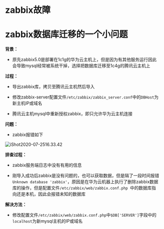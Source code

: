 # zabbix故障

# zabbix数据库迁移的一个小问题

**背景：**

- 原先zabbix5.0是部署在1c1g的华为云主机上，但是因为有其他服务运行因此会导致mysql经常被系统干掉，选择把数据库迁移至1c4g的腾讯云主机上

**过程：**

- 导出zabbix库，拷贝至腾讯云主机然后导入
- 修改zabbix-server配置文件`/etc/zabbix/zabbix_server.conf`中的`DBHost`为新主机IP或域名

- 腾讯云主机mysql中重新授权zabbix，即只允许华为云主机连接



**问题：**

- zabbix报错如下

![iShot2020-07-2516.33.42](https://gitee.com/pptfz/picgo-images/raw/master/img/iShot2020-07-2516.33.42.png)



**排查过程：**

- zabbix服务端日志中没有有用的信息

- 刚导入成功后zabbix是没有问题的，也可以获取数据，但是隔了一段时间报错`Unknown database 'zabbix'`，原因是在华为云机器上执行了删除zabbix数据库的操作，但是配置文件`/etc/zabbix/web/zabbix.conf.php `中的数据库指向还是本机，因此会报错未知的数据库



**解决方法：**

- 修改配置文件`/etc/zabbix/web/zabbix.conf.php`中`$DB['SERVER']`字段中的`localhost`为新mysql主机的IP或域名

